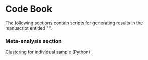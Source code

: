# Code Book

The following sections contain scripts for generating results in the manuscript entitled "".

### Meta-analysis section
[Clustering for individual sample (Python)](Meta-analysis/Individual_sample.md)


